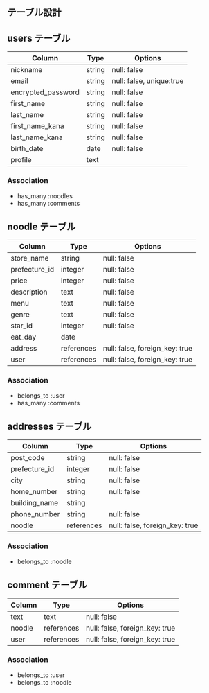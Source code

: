 ## テーブル設計

## users テーブル

| Column             | Type        | Options                  |
| ------------------ | ----------- | ------------------------ |
| nickname           | string      | null: false              |
| email              | string      | null: false, unique:true |
| encrypted_password | string      | null: false              |
| first_name         | string      | null: false              |
| last_name          | string      | null: false              |
| first_name_kana    | string      | null: false              |
| last_name_kana     | string      | null: false              |
| birth_date         | date        | null: false              |
| profile            | text        |                          |

### Association

- has_many :noodles
- has_many :comments

## noodle テーブル

| Column          | Type       | Options                        |
| --------------- | ---------- | ------------------------------ |
| store_name      | string     | null: false                    |
| prefecture_id   | integer    | null: false                    |
| price           | integer    | null: false                    |
| description     | text       | null: false                    |
| menu            | text       | null: false                    |
| genre           | text       | null: false                    |
| star_id         | integer    | null: false                    |
| eat_day         | date       |                     |
| address         | references | null: false, foreign_key: true |
| user            | references | null: false, foreign_key: true |

### Association

- belongs_to :user
- has_many :comments


## addresses テーブル

| Column          | Type       | Options                        |
| --------------- | ---------- | ------------------------------ |
| post_code       | string     | null: false                    |
| prefecture_id   | integer    | null: false                    |
| city            | string     | null: false                    |
| home_number     | string     | null: false                    |
| building_name   | string     |                                |
| phone_number    | string     | null: false                    |
| noodle          | references | null: false, foreign_key: true |

### Association

- belongs_to :noodle

## comment テーブル
| Column        | Type       | Options                        |
| ------------- | ---------- | ------------------------------ |
| text          | text       | null: false                    |
| noodle        | references | null: false, foreign_key: true |
| user          | references | null: false, foreign_key: true |

### Association

- belongs_to :user
- belongs_to :noodle
